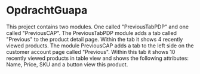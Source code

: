 # OpdrachtGuapa
This project contains two modules. One called "PreviousTabPDP" and one called "PreviousCAP". 
The PreviousTabPDP module adds a tab called "Previous" to the product detail page. 
Within the tab it shows 4 recently viewed products. The module PreviousCAP adds a tab to the left
side on the customer account page called "Previous". Within this tab it shows 10 recently viewed products 
in table view and shows the following attributes: Name, Price, SKU and a button view this product.
